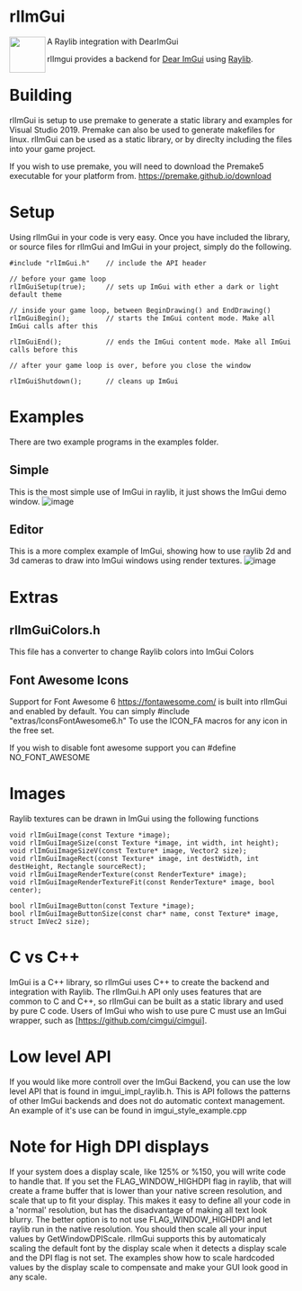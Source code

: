 # rlImGui
<img align="left" src="https://github.com/raysan5/raylib/raw/master/logo/raylib_logo_animation.gif" width="64">
A Raylib integration with DearImGui

rlImgui provides a backend for [Dear ImGui](https://github.com/ocornut/imgui) using [Raylib](https://www.raylib.com/). 

# Building
rlImGui is setup to use premake to generate a static library and examples for Visual Studio 2019. Premake can also be used to generate makefiles for linux. rlImGui can be used as a static library, or by direclty including the files into your game project.

If you wish to use premake, you will need to download the Premake5 executable for your platform from. https://premake.github.io/download

# Setup

Using rlImGui in your code is very easy. Once you have included the library, or source files for rlImGui and ImGui in your project, simply do the following.
```
#include "rlImGui.h"	// include the API header

// before your game loop
rlImGuiSetup(true); 	// sets up ImGui with ether a dark or light default theme

// inside your game loop, between BeginDrawing() and EndDrawing()
rlImGuiBegin();			// starts the ImGui content mode. Make all ImGui calls after this

rlImGuiEnd();			// ends the ImGui content mode. Make all ImGui calls before this

// after your game loop is over, before you close the window

rlImGuiShutdown();		// cleans up ImGui
```

# Examples
There are two example programs in the examples folder.

## Simple
This is the most simple use of ImGui in raylib, it just shows the ImGui demo window.
![image](https://user-images.githubusercontent.com/322174/136596910-da1b60ae-4a39-48f0-ae84-f568bc396870.png)


## Editor
This is a more complex example of ImGui, showing how to use raylib 2d and 3d cameras to draw into ImGui windows using render textures.
![image](https://user-images.githubusercontent.com/322174/136596949-033ffe0a-2476-4030-988a-5bf5b6e2ade7.png)

# Extras

## rlImGuiColors.h
This file has a converter to change Raylib colors into ImGui Colors

## Font Awesome Icons
Support for Font Awesome 6 https://fontawesome.com/ is built into rlImGui and enabled by default. You can simply
#include "extras/IconsFontAwesome6.h"
To use the ICON_FA macros for any icon in the free set.

If you wish to disable font awesome support you can #define NO_FONT_AWESOME


# Images
Raylib textures can be drawn in ImGui using the following functions
```
void rlImGuiImage(const Texture *image);
void rlImGuiImageSize(const Texture *image, int width, int height);
void rlImGuiImageSizeV(const Texture* image, Vector2 size);
void rlImGuiImageRect(const Texture* image, int destWidth, int destHeight, Rectangle sourceRect);
void rlImGuiImageRenderTexture(const RenderTexture* image);
void rlImGuiImageRenderTextureFit(const RenderTexture* image, bool center);

bool rlImGuiImageButton(const Texture *image);
bool rlImGuiImageButtonSize(const char* name, const Texture* image, struct ImVec2 size);
```

# C vs C++
ImGui is a C++ library, so rlImGui uses C++ to create the backend and integration with Raylib.
The rlImGui.h API only uses features that are common to C and C++, so rlImGui can be built as a static library and used by pure C code. Users of ImGui who wish to use pure C must use an ImGui wrapper, such as [https://github.com/cimgui/cimgui].

# Low level API
If you would like more controll over the ImGui Backend, you can use the low level API that is found in imgui_impl_raylib.h. This is API follows the patterns of other ImGui backends and does not do automatic context management. An example of it's use can be found in imgui_style_example.cpp 

# Note for High DPI displays
If your system does a display scale, like 125% or %150, you will write code to handle that.
If you set the FLAG_WINDOW_HIGHDPI flag in raylib, that will create a frame buffer that is lower than your native screen resolution, and scale that up to fit your display. This makes it easy to define all your code in a 'normal' resolution, but has the disadvantage of making all text look blurry.
The better option is to not use FLAG_WINDOW_HIGHDPI and let raylib run in the native resolution. You should then scale all your input values by GetWindowDPIScale.
rlImGui supports this by automaticaly scaling the default font by the display scale when it detects a display scale and the DPI flag is not set.
The examples show how to scale hardcoded values by the display scale to compensate and make your GUI look good in any scale.